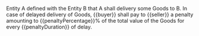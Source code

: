 Entity A defined with the Entity B that A shall delivery some Goods to B.
In case of delayed delivery of Goods, {{buyer}} shall pay to {{seller}} a penalty amounting to {{penaltyPercentage}}% of the total value of the Goods for every {{penaltyDuration}} of delay.